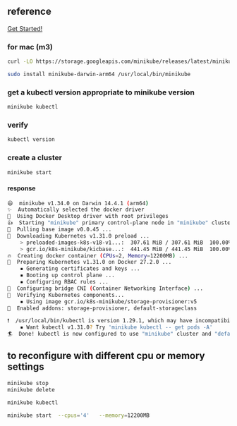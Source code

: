 ## reference
[Get Started!](https://minikube.sigs.k8s.io/docs/start/)

### for mac (m3)
```bash
curl -LO https://storage.googleapis.com/minikube/releases/latest/minikube-darwin-arm64

sudo install minikube-darwin-arm64 /usr/local/bin/minikube
````

### get a kubectl version appropriate to minikube version
```bash
minikube kubectl
```

### verify
```bash
kubectl version
```


### create a cluster 
```bash
minikube start
```
#### response
```bash
😄  minikube v1.34.0 on Darwin 14.4.1 (arm64)
✨  Automatically selected the docker driver
📌  Using Docker Desktop driver with root privileges
👍  Starting "minikube" primary control-plane node in "minikube" cluster
🚜  Pulling base image v0.0.45 ...
💾  Downloading Kubernetes v1.31.0 preload ...
    > preloaded-images-k8s-v18-v1...:  307.61 MiB / 307.61 MiB  100.00% 12.93 M
    > gcr.io/k8s-minikube/kicbase...:  441.45 MiB / 441.45 MiB  100.00% 17.02 M
🔥  Creating docker container (CPUs=2, Memory=12200MB) ...
🐳  Preparing Kubernetes v1.31.0 on Docker 27.2.0 ...
    ▪ Generating certificates and keys ...
    ▪ Booting up control plane ...
    ▪ Configuring RBAC rules ...
🔗  Configuring bridge CNI (Container Networking Interface) ...
🔎  Verifying Kubernetes components...
    ▪ Using image gcr.io/k8s-minikube/storage-provisioner:v5
🌟  Enabled addons: storage-provisioner, default-storageclass

❗  /usr/local/bin/kubectl is version 1.29.1, which may have incompatibilities with Kubernetes 1.31.0.
    ▪ Want kubectl v1.31.0? Try 'minikube kubectl -- get pods -A'
🏄  Done! kubectl is now configured to use "minikube" cluster and "default" namespace by default
```

## to reconfigure with different cpu or memory settings
```bash
minikube stop
minikube delete

minikube kubectl

minikube start  --cpus='4'   --memory=12200MB
```
